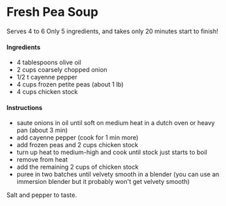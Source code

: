 # Fresh Pea Soup
Serves 4 to 6
Only 5 ingredients, and takes only 20 minutes start to finish!

#### Ingredients

* 4 tablespoons olive oil
* 2 cups coarsely chopped onion
* 1/2 t cayenne pepper
* 4 cups frozen petite peas (about 1 lb)
* 4 cups chicken stock

#### Instructions  

- saute onions in oil until soft on medium heat in a dutch oven or heavy pan (about 3 min)
- add cayenne pepper (cook for 1 min more)
- add frozen peas and 2 cups chicken stock
- turn up heat to medium-high and cook until stock just starts to boil
- remove from heat
- add the remaining 2 cups of chicken stock
- puree in two batches until velvety smooth in a blender 
  (you can use an immersion blender but it probably won't get velvety smooth)

Salt and pepper to taste.
